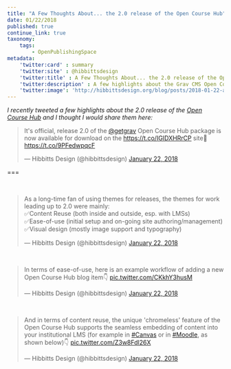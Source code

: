 ```yaml
---
title: "A Few Thoughts About... the 2.0 release of the Open Course Hub"
date: 01/22/2018
published: true
continue_link: true
taxonomy:
    tags:
        - OpenPublishingSpace
metadata:
    'twitter:card' : summary
    'twitter:site' : @hibbittsdesign
    'twitter:title' : A Few Thoughts About... the 2.0 release of the Open Course Hub
    'twitter:description' : A few highlights about the Grav CMS Open Course Hub package.
    'twitter:image': 'http://hibbittsdesign.org/blog/posts/2018-01-22-a-few-thoughts-about-the-two-dot-oh-release-of-open-course-hub/screenshot.jpg'
---
```


_I recently tweeted a few highlights about the 2.0 release of the [Open Course Hub](https://github.com/hibbitts-design/grav-skeleton-course-hub) and I thought I would share them here:_

<blockquote class="twitter-tweet" data-lang="en"><p lang="en" dir="ltr">It&#39;s official, release 2.0 of the <a href="https://twitter.com/getgrav?ref_src=twsrc%5Etfw">@getgrav</a> Open Course Hub package is now available for download on the <a href="https://t.co/IGIDXHRrCP">https://t.co/IGIDXHRrCP</a> site🍻 <a href="https://t.co/9PFedwpqcF">https://t.co/9PFedwpqcF</a></p>&mdash; Hibbitts Design (@hibbittsdesign) <a href="https://twitter.com/hibbittsdesign/status/955506358333263872?ref_src=twsrc%5Etfw">January 22, 2018</a></blockquote>
<script async src="https://platform.twitter.com/widgets.js" charset="utf-8"></script>

===

<br>
<blockquote class="twitter-tweet" data-conversation="none" data-lang="en"><p lang="en" dir="ltr">As a long-time fan of using themes for releases, the themes for work leading up to 2.0 were mainly:<br>✅Content Reuse (both inside and outside, esp. with LMSs)<br>✅Ease-of-use (initial setup and on-going site authoring/management)<br>✅Visual design (mostly image support and typography)</p>&mdash; Hibbitts Design (@hibbittsdesign) <a href="https://twitter.com/hibbittsdesign/status/955508032212951040?ref_src=twsrc%5Etfw">January 22, 2018</a></blockquote>
<script async src="https://platform.twitter.com/widgets.js" charset="utf-8"></script>
<br>
<blockquote class="twitter-tweet" data-conversation="none" data-lang="en"><p lang="en" dir="ltr">In terms of ease-of-use, here is an example workflow of adding a new Open Course Hub blog item👇 <a href="https://t.co/CKkhY3husM">pic.twitter.com/CKkhY3husM</a></p>&mdash; Hibbitts Design (@hibbittsdesign) <a href="https://twitter.com/hibbittsdesign/status/955511179287277569?ref_src=twsrc%5Etfw">January 22, 2018</a></blockquote>
<script async src="https://platform.twitter.com/widgets.js" charset="utf-8"></script>
<br>
<blockquote class="twitter-tweet" data-conversation="none" data-lang="en"><p lang="en" dir="ltr">And in terms of content reuse, the unique &#39;chromeless&#39; feature of the Open Course Hub supports the seamless embedding of content into your institutional LMS (for example in <a href="https://twitter.com/hashtag/Canvas?src=hash&amp;ref_src=twsrc%5Etfw">#Canvas</a> or in <a href="https://twitter.com/hashtag/Moodle?src=hash&amp;ref_src=twsrc%5Etfw">#Moodle</a>, as shown below)👇 <a href="https://t.co/Z3w8Fdl26X">pic.twitter.com/Z3w8Fdl26X</a></p>&mdash; Hibbitts Design (@hibbittsdesign) <a href="https://twitter.com/hibbittsdesign/status/955512635176321024?ref_src=twsrc%5Etfw">January 22, 2018</a></blockquote>
<script async src="https://platform.twitter.com/widgets.js" charset="utf-8"></script>
